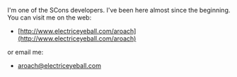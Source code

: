 I'm one of the SCons developers. I've been here almost since the beginning. You can visit me on the web: 

   * [http://www.electriceyeball.com/aroach](http://www.electriceyeball.com/aroach)

or email me: 

   * [aroach@electriceyeball.com](mailto:aroach@electriceyeball.com)  